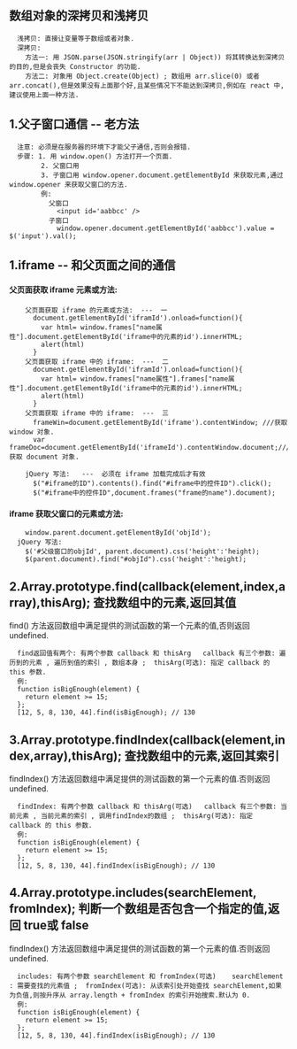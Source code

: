 ## 数组对象的深拷贝和浅拷贝
```
  浅拷贝: 直接让变量等于数组或者对象.
  深拷贝: 
    方法一: 用 JSON.parse(JSON.stringify(arr | Object)) 将其转换达到深拷贝的目的,但是会丧失 Constructor 的功能.
    方法二: 对象用 Object.create(Object) ; 数组用 arr.slice(0) 或者 arr.concat(),但是效果没有上面那个好,且某些情况下不能达到深拷贝,例如在 react 中, 建议使用上面一种方法.
```

## 1.父子窗口通信 -- 老方法
```
  注意: 必须是在服务器的环境下才能父子通信,否则会报错.
  步骤: 1. 用 window.open() 方法打开一个页面.
        2. 父窗口用 
        3. 子窗口用 window.opener.document.getElementById 来获取元素,通过 window.opener 来获取父窗口的方法.
        例:
          父窗口
            <input id='aabbcc' />
          子窗口
            window.opener.document.getElementById('aabbcc').value = $('input').val();

```

## 1.iframe -- 和父页面之间的通信
#### 父页面获取 iframe 元素或方法: 
```
    父页面获取 iframe 的元素或方法:  ---  一
      document.getElementById('iframId').onload=function(){  
        var html= window.frames["name属性"].document.getElementById('iframe中的元素的id').innerHTML;  
        alert(html)  
      }  
    父页面获取 iframe 中的 iframe:  ---  二
      document.getElementById('iframId').onload=function(){  
        var html= window.frames["name属性"].frames["name属性"].document.getElementById('iframe中的元素的id').innerHTML;  
        alert(html)  
      }
    父页面获取 iframe 中的 iframe:  ---  三
      frameWin=document.getElementById('iframe').contentWindow; ///获取 window 对象.
      var frameDoc=document.getElementById('iframeId').contentWindow.document;///获取 document 对象.

    jQuery 写法:   ---  必须在 iframe 加载完成后才有效
      $("#iframe的ID").contents().find("#iframe中的控件ID").click();
      $("#iframe中的控件ID",document.frames("frame的name").document);
```
#### iframe 获取父窗口的元素或方法: 
```
    window.parent.document.getElementById('objId');
  jQuery 写法: 
    $('#父级窗口的objId', parent.document).css('height':'height);
    $(parent.document).find("#objId").css('height':'height);
```

##  2.Array.prototype.find(callback(element,index,array),thisArg);  查找数组中的元素,返回其值   
find() 方法返回数组中满足提供的测试函数的第一个元素的值,否则返回 undefined.
```
  find返回值有两个: 有两个参数 callback 和 thisArg   callback 有三个参数: 遍历到的元素 , 遍历到值的索引 , 数组本身 ;  thisArg(可选): 指定 callback 的 this 参数.
  例: 
  function isBigEnough(element) {
    return element >= 15;
  };
  [12, 5, 8, 130, 44].find(isBigEnough); // 130
```

##  3.Array.prototype.findIndex(callback(element,index,array),thisArg);   查找数组中的元素,返回其索引
findIndex() 方法返回数组中满足提供的测试函数的第一个元素的值.否则返回 undefined.
```
  findIndex: 有两个参数 callback 和 thisArg(可选)   callback 有三个参数: 当前元素 , 当前元素的索引 , 调用findIndex的数组 ;  thisArg(可选): 指定 callback 的 this 参数.
  例: 
  function isBigEnough(element) {
    return element >= 15;
  };
  [12, 5, 8, 130, 44].findIndex(isBigEnough); // 130
```

##  4.Array.prototype.includes(searchElement, fromIndex);   判断一个数组是否包含一个指定的值,返回 true或 false
findIndex() 方法返回数组中满足提供的测试函数的第一个元素的值.否则返回 undefined.
```
  includes: 有两个参数 searchElement 和 fromIndex(可选)    searchElement : 需要查找的元素值 ;  fromIndex(可选): 从该索引处开始查找 searchElement,如果为负值,则按升序从 array.length + fromIndex 的索引开始搜索.默认为 0.
  例: 
  function isBigEnough(element) {
    return element >= 15;
  };
  [12, 5, 8, 130, 44].findIndex(isBigEnough); // 130
```
